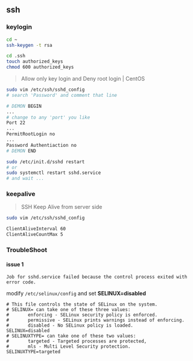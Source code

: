 ## ssh
### keylogin
```bash
cd ~
ssh-keygen -t rsa

cd .ssh
touch authorized_keys
chmod 600 authorized_keys
```
> Allow only key login and Deny root login | CentOS

```bash
sudo vim /etc/ssh/sshd_config
# search 'Password' and comment that line

# DEMON BEGIN
...
# change to any 'port' you like
Port 22
...
PermitRootLogin no
...
Password Authentiaction no
# DEMON END

sudo /etc/init.d/sshd restart
# or
sudo systemctl restart sshd.service
# and wait ...
```

### keepalive
> SSH Keep Alive from server side

```bash
sudo vim /etc/ssh/sshd_config

ClientAliveInterval 60
ClientAliveCountMax 5
```

### TroubleShoot
#### issue 1
```
Job for sshd.service failed because the control process exited with error code.
```

modify `/etc/selinux/config` and set **SELINUX=disabled**

```
# This file controls the state of SELinux on the system.
# SELINUX= can take one of these three values:
#       enforcing - SELinux security policy is enforced.
#       permissive - SELinux prints warnings instead of enforcing.
#       disabled - No SELinux policy is loaded.
SELINUX=disabled
# SELINUXTYPE= can take one of these two values:
#       targeted - Targeted processes are protected,
#       mls - Multi Level Security protection.
SELINUXTYPE=targeted
```
